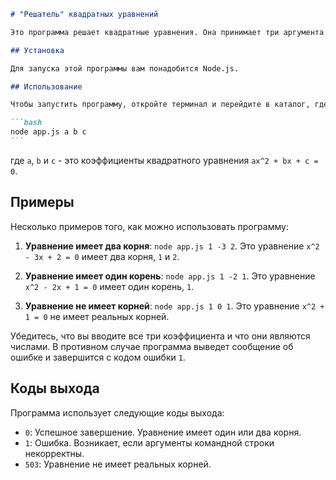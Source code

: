 ````markdown
# "Решатель" квадратных уравнений

Это программа решает квадратные уравнения. Она принимает три аргумента командной строки, которые являются коэффициентами квадратного уравнения, и выводит корни уравнения.

## Установка

Для запуска этой программы вам понадобится Node.js.

## Использование

Чтобы запустить программу, откройте терминал и перейдите в каталог, где находится файл программы. Затем введите следующую команду:

```bash
node app.js a b c
```
````

где `a`, `b` и `c` - это коэффициенты квадратного уравнения `ax^2 + bx + c = 0`.

## Примеры

Несколько примеров того, как можно использовать программу:

1. **Уравнение имеет два корня**: `node app.js 1 -3 2`. Это уравнение `x^2 - 3x + 2 = 0` имеет два корня, `1` и `2`.

2. **Уравнение имеет один корень**: `node app.js 1 -2 1`. Это уравнение `x^2 - 2x + 1 = 0` имеет один корень, `1`.

3. **Уравнение не имеет корней**: `node app.js 1 0 1`. Это уравнение `x^2 + 1 = 0` не имеет реальных корней.

Убедитесь, что вы вводите все три коэффициента и что они являются числами. В противном случае программа выведет сообщение об ошибке и завершится с кодом ошибки `1`.

## Коды выхода

Программа использует следующие коды выхода:

- `0`: Успешное завершение. Уравнение имеет один или два корня.
- `1`: Ошибка. Возникает, если аргументы командной строки некорректны.
- `503`: Уравнение не имеет реальных корней.
